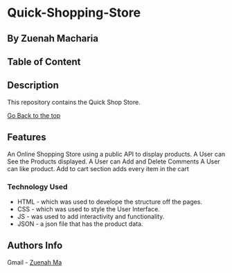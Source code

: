 # Quick-Shopping-Store
 ## By Zuenah Macharia
 ## Table of Content

 ## Description
 
 <p>This repository contains the Quick Shop Store.</p>
 
[Go Back to the top](#Quick-Shopping-Store)

## Features
An Online Shopping Store using a public API to display products.
A User can See the Products displayed.
A User can Add and Delete Comments 
A User can like product.
Add to cart section adds every item in the cart

### Technology  Used

* HTML - which was used to develope the structure off the pages.
* CSS - which was used to style the User Interface.
* JS - was used to add interactivity and functionality.
* JSON - a json file that has the product data.


## Authors Info

Gmail - [Zuenah Ma](mnachariazuenah@gmail.com)

